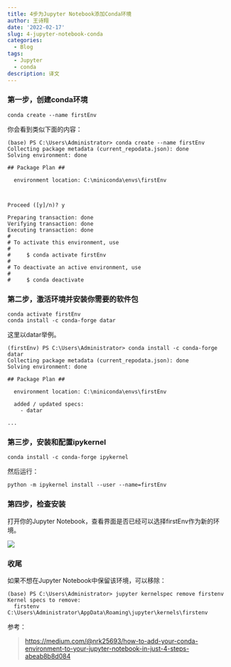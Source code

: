 ```yaml
---
title: 4步为Jupyter Notebook添加Conda环境
author: 王诗翔
date: '2022-02-17'
slug: 4-jupyter-notebook-conda
categories:
  - Blog
tags:
  - Jupyter
  - conda
description: 译文
---
```


### 第一步，创建conda环境

```
conda create --name firstEnv
```

你会看到类似下面的内容：

```
(base) PS C:\Users\Administrator> conda create --name firstEnv
Collecting package metadata (current_repodata.json): done
Solving environment: done

## Package Plan ##

  environment location: C:\miniconda\envs\firstEnv



Proceed ([y]/n)? y

Preparing transaction: done
Verifying transaction: done
Executing transaction: done
#
# To activate this environment, use
#
#     $ conda activate firstEnv
#
# To deactivate an active environment, use
#
#     $ conda deactivate
```

### 第二步，激活环境并安装你需要的软件包

```
conda activate firstEnv
conda install -c conda-forge datar
```

这里以datar举例。

```
(firstEnv) PS C:\Users\Administrator> conda install -c conda-forge datar
Collecting package metadata (current_repodata.json): done
Solving environment: done

## Package Plan ##

  environment location: C:\miniconda\envs\firstEnv

  added / updated specs:
    - datar

...
```

### 第三步，安装和配置ipykernel 

```
conda install -c conda-forge ipykernel
```

然后运行：

```
python -m ipykernel install --user --name=firstEnv
```

### 第四步，检查安装

打开你的Jupyter Notebook，查看界面是否已经可以选择firstEnv作为新的环境。

![](https://miro.medium.com/max/1400/1*QpkEdJSnvDDhIWRIxGMr5A.png)


### 收尾

如果不想在Jupyter Notebook中保留该环境，可以移除：

```
(base) PS C:\Users\Administrator> jupyter kernelspec remove firstenv
Kernel specs to remove:
  firstenv              C:\Users\Administrator\AppData\Roaming\jupyter\kernels\firstenv
```

参考：

> https://medium.com/@nrk25693/how-to-add-your-conda-environment-to-your-jupyter-notebook-in-just-4-steps-abeab8b8d084





